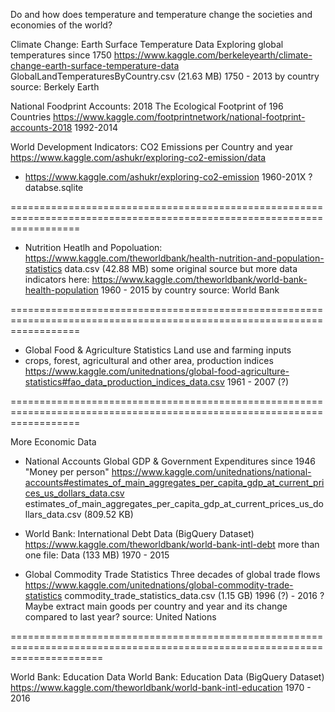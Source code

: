 Do and how does temperature and temperature change the societies and economies of the world?



Climate Change: Earth Surface Temperature Data
Exploring global temperatures since 1750
https://www.kaggle.com/berkeleyearth/climate-change-earth-surface-temperature-data
GlobalLandTemperaturesByCountry.csv (21.63 MB)
1750 - 2013 by country
source: Berkely Earth

National Foodprint Accounts: 2018
The Ecological Footprint of 196 Countries
https://www.kaggle.com/footprintnetwork/national-footprint-accounts-2018
1992-2014

World Development Indicators:
CO2 Emissions per Country and year
https://www.kaggle.com/ashukr/exploring-co2-emission/data
* https://www.kaggle.com/ashukr/exploring-co2-emission
1960-201X ?
databse.sqlite

========================================================================================================================

* Nutrition Heatlh and Popoluation:
https://www.kaggle.com/theworldbank/health-nutrition-and-population-statistics
data.csv (42.88 MB)
some original source but more data indicators here:
https://www.kaggle.com/theworldbank/world-bank-health-population
1960 - 2015 by country
source: World Bank

========================================================================================================================

* Global Food & Agriculture Statistics
Land use and farming inputs
* crops, forest, agricultural and other area, production indices
https://www.kaggle.com/unitednations/global-food-agriculture-statistics#fao_data_production_indices_data.csv
1961 - 2007 (?)

========================================================================================================================

More Economic Data

* National Accounts
Global GDP & Government Expenditures since 1946
"Money per person"
https://www.kaggle.com/unitednations/national-accounts#estimates_of_main_aggregates_per_capita_gdp_at_current_prices_us_dollars_data.csv
estimates_of_main_aggregates_per_capita_gdp_at_current_prices_us_dollars_data.csv (809.52 KB)

* World Bank: International Debt Data (BigQuery Dataset)
https://www.kaggle.com/theworldbank/world-bank-intl-debt
more than one file: Data (133 MB)
1970 - 2015

* Global Commodity Trade Statistics
Three decades of global trade flows
https://www.kaggle.com/unitednations/global-commodity-trade-statistics
commodity_trade_statistics_data.csv (1.15 GB)
1996 (?) - 2016 ?
Maybe extract main goods per country and year and its change compared to last year?
source: United Nations

============================================================================================================================

World Bank: Education Data
World Bank: Education Data (BigQuery Dataset)
https://www.kaggle.com/theworldbank/world-bank-intl-education
1970 - 2016
